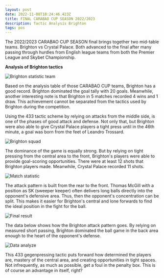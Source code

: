 ```yaml
---
layout: post
date: 2022-11-08T18:24:46.423Z
title: FINAL CARABAO CUP SEASON 2022/2023
description: Tactic Analysis Brighton
tags: pos
---
```

The 2022/2023 CARABAO CUP SEASON final brings together two mid-table teams. Brighton vs Crystal Palace. Both advanced to the final after many passing through hurdles from English league teams from both the Premier League and Skybet Championship.

**Analysis of Brighton tactics**

![Brighton statistic team](/images/uploads/statistic-team.png "Brighton")

Based on the analysis table of those CARABAO CUP teams, Brighton has a good record. Brighton dominated the goal tally with 20 goals. Meanwhile, another interesting note is that Brighton in 5 matches recorded 4 wins and 1 draw. This achievement cannot be separated from the tactics used by Brighton during the competition.

Using the 433 tactic scheme by relying on attacks from the middle side, is one of the phases of good attack and defense. Not only that, but Brighton were also able to give Crystal Palace players a tight press until in the 46th minute, a goal was born from the feet of Leandro Trossard.

![Brighton squad](/images/uploads/brighton-squad.png "Brighton Team")

The dominance of the game is equally strong. But by relying on tight pressing from the central area to the front, Brighton's players were able to provide goal-scoring opportunities. There were at least 12 shots that Brighton players made. Meanwhile, Crystal Palace recorded 11 shots.

![Match statistic](/images/uploads/match-stat.png "Match result")

The attack pattern is built from the rear to the front. Thomas McGill with a position as SK (sweeper keeper) often delivers long balls directly into the opponent's defensive area. Thus, then the opponent's concentration can be split. This makes it easier for Brighton's central and lone forwards to find the ideal position in the fight for the ball.

![Final result](/images/uploads/result.png "Statistic")

The data below shows how the Brighton attack pattern goes. By relying on measured short passing, Brighton dominated the ball game in the back area enough to the heart of the opponent's defense.

![Data analyze](/images/uploads/general-info.png "Data analyze")

This 433 gegenpressing tactic puts forward how determined the players are, mastery of the central area, and creating opportunities in tight spaces. Not infrequently, as much as possible, get a foul in the penalty box. This is of course an advantage in itself, right?